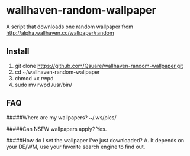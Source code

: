 wallhaven-random-wallpaper
==========================

A script that downloads one random wallpaper from http://alpha.wallhaven.cc/wallpaper/random

Install
-------
1. git clone https://github.com/Qsuare/wallhaven-random-wallpaper.git
2. cd ~/wallhaven-random-wallpaper
3. chmod +x rwpd
4. sudo mv rwpd /usr/bin/

FAQ
---
#####Where are my wallpapers?
~/.ws/pics/

#####Can NSFW wallpapers apply?
Yes.

#####How do I set the wallpaper I've just downloaded?
A. It depends on your DE/WM, use your favorite search engine to find out.

